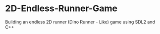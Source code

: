 # 2D-Endless-Runner-Game
Buliding an endless 2D runner (Dino Runner - Like) game using SDL2 and C++

